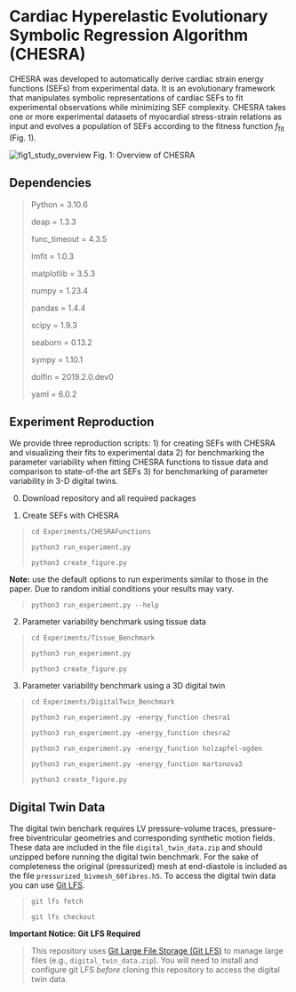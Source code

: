 # Cardiac Hyperelastic Evolutionary Symbolic Regression Algorithm (CHESRA)

CHESRA was developed to automatically derive cardiac strain energy functions (SEFs) from experimental data. 
It is an evolutionary framework that manipulates symbolic representations of cardiac SEFs to fit experimental 
observations while minimizing SEF complexity. CHESRA takes one or more experimental 
datasets of myocardial stress-strain relations as input and evolves a population 
of SEFs according to the fitness function $f_\text{fit}$ (Fig. 1).

![fig1_study_overview](https://github.com/user-attachments/assets/468243bf-c165-4195-a812-063f50011b53)
Fig. 1: Overview of CHESRA

## Dependencies

>Python = 3.10.6
> 
>deap = 1.3.3
> 
>func_timeout = 4.3.5
>
>lmfit = 1.0.3
> 
>matplotlib = 3.5.3
>
>numpy = 1.23.4
>
>pandas = 1.4.4
> 
>scipy = 1.9.3
> 
>seaborn = 0.13.2
> 
>sympy = 1.10.1
>
>dolfin = 2019.2.0.dev0
>
>yaml = 6.0.2


## Experiment Reproduction

We provide three reproduction scripts: 1) for creating SEFs with CHESRA and visualizing their fits to experimental data
2) for benchmarking the parameter variability when fitting CHESRA functions to tissue data and comparison to state-of-the art SEFs 3) for benchmarking 
of parameter variability in 3-D digital twins. 

0. Download repository and all required packages

1. Create SEFs with CHESRA

>`cd Experiments/CHESRAFunctions`
> 
>`python3 run_experiment.py`
> 
>`python3 create_figure.py`
> 
**Note:** use the default options to run experiments similar to those in the paper. Due to random initial conditions your results may vary.

>`python3 run_experiment.py --help`


2. Parameter variability benchmark using tissue data
>`cd Experiments/Tissue_Benchmark`
> 
>`python3 run_experiment.py`
> 
>`python3 create_figure.py`

3. Parameter variability benchmark using a 3D digital twin

>`cd Experiments/DigitalTwin_Benchmark`
> 
>`python3 run_experiment.py -energy_function chesra1`
> 
>`python3 run_experiment.py -energy_function chesra2`
> 
>`python3 run_experiment.py -energy_function holzapfel-ogden`
> 
>`python3 run_experiment.py -energy_function martonova3`
> 
>`python3 create_figure.py`

## Digital Twin Data
The digital twin benchark requires LV pressure-volume traces, pressure-free biventricular geometries and corresponding synthetic motion fields. These data are included in the file `digital_twin_data.zip` and should unzipped before running the digital twin benchmark. For the sake of completeness the original (pressurized) mesh at end-diastole is included as the file `pressurized_bivmesh_60fibres.h5`. To access the digital twin data you can use [Git LFS](https://git-lfs.com/).

>`git lfs fetch`
> 
>`git lfs checkout`


**Important Notice: Git LFS Required**
>
> This repository uses [Git Large File Storage (Git LFS)](https://git-lfs.github.com/) to manage large files (e.g., `digital_twin_data.zip`). You will need to install and configure git LFS *before* cloning this repository to access the digital twin data.


